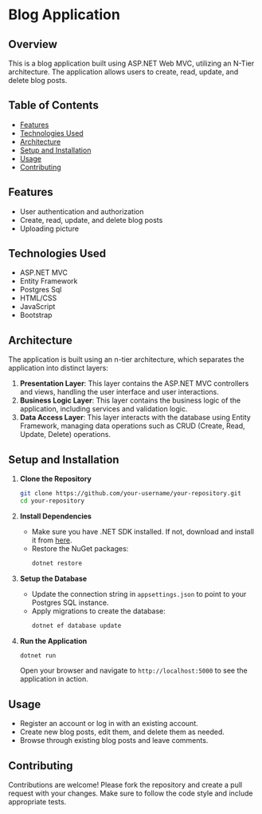 # Blog Application

## Overview
This is a blog application built using ASP.NET Web MVC, utilizing an N-Tier architecture. The application allows users to create, read, update, and delete blog posts.

## Table of Contents
- [Features](#features)
- [Technologies Used](#technologies-used)
- [Architecture](#architecture)
- [Setup and Installation](#setup-and-installation)
- [Usage](#usage)
- [Contributing](#contributing)

## Features
- User authentication and authorization
- Create, read, update, and delete blog posts
- Uploading picture

## Technologies Used
- ASP.NET MVC
- Entity Framework
- Postgres Sql
- HTML/CSS
- JavaScript
- Bootstrap

## Architecture
The application is built using an n-tier architecture, which separates the application into distinct layers:
1. **Presentation Layer**: This layer contains the ASP.NET MVC controllers and views, handling the user interface and user interactions.
2. **Business Logic Layer**: This layer contains the business logic of the application, including services and validation logic.
3. **Data Access Layer**: This layer interacts with the database using Entity Framework, managing data operations such as CRUD (Create, Read, Update, Delete) operations.

## Setup and Installation
1. **Clone the Repository**
   ```bash
   git clone https://github.com/your-username/your-repository.git
   cd your-repository
   ```

2. **Install Dependencies**
    - Make sure you have .NET SDK installed. If not, download and install it from [here](https://dotnet.microsoft.com/download).
    - Restore the NuGet packages:
      ```bash
      dotnet restore
      ```

3. **Setup the Database**
    - Update the connection string in `appsettings.json` to point to your Postgres SQL  instance.
    - Apply migrations to create the database:
      ```bash
      dotnet ef database update
      ```

4. **Run the Application**
   ```bash
   dotnet run
   ```
   Open your browser and navigate to `http://localhost:5000` to see the application in action.

## Usage
- Register an account or log in with an existing account.
- Create new blog posts, edit them, and delete them as needed.
- Browse through existing blog posts and leave comments.

## Contributing
Contributions are welcome! Please fork the repository and create a pull request with your changes. Make sure to follow the code style and include appropriate tests.

